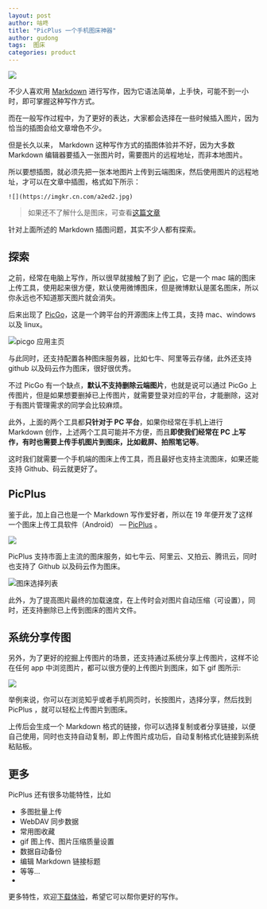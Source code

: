 ```yaml
---
layout: post
author: 咕咚
title: "PicPlus 一个手机图床神器"
author: gudong
tags:  图床
categories: product
---
```


![](https://gitee.com/maoruibin/assert/raw/master/pic/2020/npxXWgQ33ZQ.jpg)

不少人喜欢用  [Markdown](https://baike.sogou.com/v7868944.htm?fromTitle=markdown "Markdown") 进行写作，因为它语法简单，上手快，可能不到一小时，即可掌握这种写作方式。

而在一般写作过程中，为了更好的表达，大家都会选择在一些时候插入图片，因为恰当的插图会给文章增色不少。

但是长久以来， Markdown 这种写作方式的插图体验并不好，因为大多数 Markdown 编辑器要插入一张图片时，需要图片的远程地址，而非本地图片。

所以要想插图，就必须先把一张本地图片上传到云端图床，然后使用图片的远程地址，才可以在文章中插图，格式如下所示：
```
![](https://imgkr.cn.com/a2ed2.jpg)
```
>  如果还不了解什么是图床，可查看[这篇文章](https://gudong.site/2020/02/11/github-pic.html "这篇文章")

针对上面所述的 Markdown 插图问题，其实不少人都有探索。

## 探索

之前，经常在电脑上写作，所以很早就接触了到了 [iPic](https://toolinbox.net/iPic/ "iPic")，它是一个 mac 端的图床上传工具，使用起来很方便，默认使用微博图床，但是微博默认是匿名图床，所以你永远也不知道那天图片就会消失。

后来出现了 [PicGo](https://picgo.github.io/PicGo-Doc/zh/ "PicGo")，这是一个跨平台的开源图床上传工具，支持 mac、windows 以及 linux。

![picgo 应用主页](https://gitee.com/maoruibin/assert/raw/master/pic/2020/15893321928208427621256856673450.jpg)

与此同时，还支持配置各种图床服务器，比如七牛、阿里等云存储，此外还支持 github 以及码云作为图床，很好很优秀。

不过 PicGo 有一个缺点，**默认不支持删除云端图片**，也就是说可以通过 PicGo 上传图片，但是如果想要删掉已上传图片，就需要登录对应的平台，才能删除，这对于有图片管理需求的同学会比较麻烦。

此外，上面的两个工具都**只针对于 PC 平台**，如果你经常在手机上进行 Markdown 创作，上述两个工具可能并不方便，而且**即使我们经常在 PC 上写作，有时也需要上传手机图片到图床，比如截屏、拍照笔记等**。

这时我们就需要一个手机端的图床上传工具，而且最好也支持主流图床，如果还能支持 Github、码云就更好了。

## PicPlus

鉴于此，加上自己也是一个 Markdown 写作爱好者，所以在 19 年便开发了这样一个图床上传工具软件（Android） —  [PicPlus](https://www.yuque.com/gudong-osksb/twgz5k) 。

![](https://cdn.jsdelivr.net/gh/maoruibin/assets/pic/test/2981a48-9ae42f0d-115-0.png)

PicPlus 支持市面上主流的图床服务，如七牛云、阿里云、又拍云、腾讯云，同时也支持了 Github 以及码云作为图床。

![图床选择列表](https://gitee.com/maoruibin/assert/raw/master/pic/2020/9aeefce-268c691f-170-0.png)

此外，为了提高图片最终的加载速度，在上传时会对图片自动压缩（可设置），同时，还支持删除已上传到图床的图片文件。

## 系统分享传图

另外，为了更好的挖掘上传图片的场景，还支持通过系统分享上传图片，这样不论在任何 app 中浏览图片，都可以很方便的上传图片到图床，如下 gif 图所示:

![](https://i.loli.net/2020/05/18/GAU73KInTgsyx1R.gif)

举例来说，你可以在浏览知乎或者手机网页时，长按图片，选择分享，然后找到 PicPlus ，就可以轻松上传图片到图床。

上传后会生成一个 Markdown 格式的链接，你可以选择复制或者分享链接，以便自己使用，同时也支持自动复制，即上传图片成功后，自动复制格式化链接到系统粘贴板。

## 更多

 PicPlus 还有很多功能特性，比如
* 多图批量上传
* WebDAV 同步数据
* 常用图收藏
* gif 图上传、图片压缩质量设置
* 数据自动备份
* 编辑 Markdown 链接标题
* 等等…
* 
更多特性，欢迎[下载体验](https://www.coolapk.com/apk/name.gudong.pic)，希望它可以帮你更好的写作。

